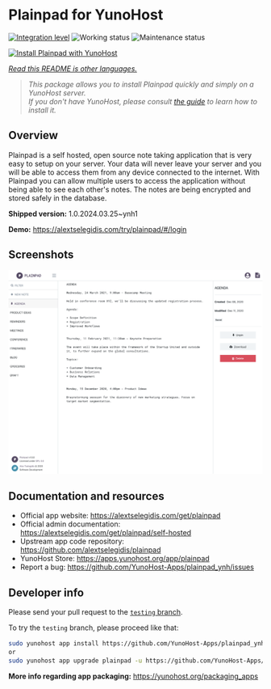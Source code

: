 <!--
N.B.: This README was automatically generated by <https://github.com/YunoHost/apps/tree/master/tools/readme_generator>
It shall NOT be edited by hand.
-->

# Plainpad for YunoHost

[![Integration level](https://dash.yunohost.org/integration/plainpad.svg)](https://dash.yunohost.org/appci/app/plainpad) ![Working status](https://ci-apps.yunohost.org/ci/badges/plainpad.status.svg) ![Maintenance status](https://ci-apps.yunohost.org/ci/badges/plainpad.maintain.svg)

[![Install Plainpad with YunoHost](https://install-app.yunohost.org/install-with-yunohost.svg)](https://install-app.yunohost.org/?app=plainpad)

*[Read this README is other languages.](./ALL_README.md)*

> *This package allows you to install Plainpad quickly and simply on a YunoHost server.*  
> *If you don't have YunoHost, please consult [the guide](https://yunohost.org/install) to learn how to install it.*

## Overview

Plainpad is a self hosted, open source note taking application that is very easy to setup on your server. Your data will never leave your server and you will be able to access them from any device connected to the internet.
With Plainpad you can allow multiple users to access the application without being able to see each other's notes. The notes are being encrypted and stored safely in the database.

**Shipped version:** 1.0.2024.03.25~ynh1

**Demo:** <https://alextselegidis.com/try/plainpad/#/login>

## Screenshots

![Screenshot of Plainpad](./doc/screenshots/screenshot.png)

## Documentation and resources

- Official app website: <https://alextselegidis.com/get/plainpad>
- Official admin documentation: <https://alextselegidis.com/get/plainpad/self-hosted>
- Upstream app code repository: <https://github.com/alextselegidis/plainpad>
- YunoHost Store: <https://apps.yunohost.org/app/plainpad>
- Report a bug: <https://github.com/YunoHost-Apps/plainpad_ynh/issues>

## Developer info

Please send your pull request to the [`testing` branch](https://github.com/YunoHost-Apps/plainpad_ynh/tree/testing).

To try the `testing` branch, please proceed like that:

```bash
sudo yunohost app install https://github.com/YunoHost-Apps/plainpad_ynh/tree/testing --debug
or
sudo yunohost app upgrade plainpad -u https://github.com/YunoHost-Apps/plainpad_ynh/tree/testing --debug
```

**More info regarding app packaging:** <https://yunohost.org/packaging_apps>
